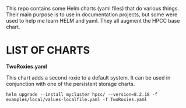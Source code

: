 This repo contains some Helm charts (yaml files) that do various things. 
Their main purpose is to use in documentation projects, but some were used 
to help me learn HELM and yaml. 
They all augment the HPCC base chart.  

LIST OF CHARTS
==============
**TwoRoxies.yaml**

This chart adds a second roxie to a default system. It can be used in conjunction with 
one of the persistent storage charts. 
```
helm upgrade --install mycluster hpcc/ --version=8.2.18 -f examples/local/values-localfile.yaml -f TwoRoxies.yaml
```
